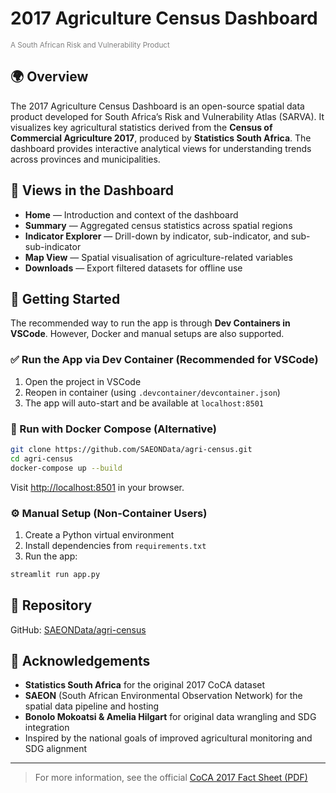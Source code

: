 # 2017 Agriculture Census Dashboard

<span style="color: grey; font-size: smaller;">A South African Risk and Vulnerability Product</span>

## 🌍 Overview

The 2017 Agriculture Census Dashboard is an open-source spatial data product developed for South Africa’s Risk and Vulnerability Atlas (SARVA). It visualizes key agricultural statistics derived from the **Census of Commercial Agriculture 2017**, produced by **Statistics South Africa**. The dashboard provides interactive analytical views for understanding trends across provinces and municipalities.

## 🔎 Views in the Dashboard

- **Home** — Introduction and context of the dashboard
- **Summary** — Aggregated census statistics across spatial regions
- **Indicator Explorer** — Drill-down by indicator, sub-indicator, and sub-sub-indicator
- **Map View** — Spatial visualisation of agriculture-related variables
- **Downloads** — Export filtered datasets for offline use

## 🚀 Getting Started

The recommended way to run the app is through **Dev Containers in VSCode**. However, Docker and manual setups are also supported.

### ✅ Run the App via Dev Container (Recommended for VSCode)

1. Open the project in VSCode
2. Reopen in container (using `.devcontainer/devcontainer.json`)
3. The app will auto-start and be available at `localhost:8501`

### 🐳 Run with Docker Compose (Alternative)

```bash
git clone https://github.com/SAEONData/agri-census.git
cd agri-census
docker-compose up --build
```

Visit [http://localhost:8501](http://localhost:8501) in your browser.

### ⚙️ Manual Setup (Non-Container Users)

1. Create a Python virtual environment
2. Install dependencies from `requirements.txt`
3. Run the app:

```bash
streamlit run app.py
```

## 📁 Repository

GitHub: [SAEONData/agri-census](https://github.com/SAEONData/agri-census)

## 🙏 Acknowledgements

- **Statistics South Africa** for the original 2017 CoCA dataset  
- **SAEON** (South African Environmental Observation Network) for the spatial data pipeline and hosting  
- **Bonolo Mokoatsi & Amelia Hilgart** for original data wrangling and SDG integration  
- Inspired by the national goals of improved agricultural monitoring and SDG alignment

---

> For more information, see the official [CoCA 2017 Fact Sheet (PDF)](http://www.statssa.gov.za/publications/Report-11-02-01/Report-11-02-012017.pdf)
